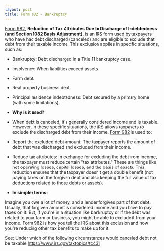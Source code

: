 ```yaml
---
layout: post
title: Form 982 - Bankruptcy
---
```

 
[Form 982](/ea/pmd/view.f982), **Reduction of Tax Attributes Due to Discharge of Indebtedness (and Section 1082 Basis Adjustment)**, is an IRS form used by taxpayers who have had debt discharged (canceled) and are eligible to exclude that debt from their taxable income. This exclusion applies in specific situations, such as:  

- Bankruptcy: Debt discharged in a Title 11 bankruptcy case.   

- Insolvency: When liabilities exceed assets.  
  
- Farm debt.  

- Real property business debt.  

- Principal residence indebtedness: Debt secured by a primary home (with some limitations).  

- **Why is it used?**

- When debt is canceled, it's generally considered income and is taxable. However, in these specific situations, the IRS allows taxpayers to exclude the discharged debt from their income. [Form 982](/ea/pmd/view.f982) is used to:  

- Report the excluded debt amount: The taxpayer reports the amount of debt that was discharged and excluded from their income.   

- Reduce tax attributes: In exchange for excluding the debt from income, the taxpayer must reduce certain "tax attributes." These are things like net operating losses, capital losses, and the basis of assets. This reduction ensures that the taxpayer doesn't get a double benefit (not paying taxes on the forgiven debt and also keeping the full value of tax deductions related to those debts or assets).  

- **In simpler terms:**

Imagine you owe a lot of money, and a lender forgives part of that debt. Usually, that forgiven amount is considered income and you have to pay taxes on it. But, if you're in a situation like bankruptcy or if the debt was related to your farm or business, you might be able to exclude it from your income. Form 982 is how you tell the IRS about this exclusion and how you're reducing other tax benefits to make up for it.  

See: Under which of the following circumstances would canceled debt not be taxable
https://www.irs.gov/taxtopics/tc431